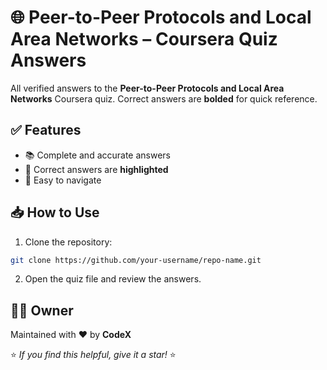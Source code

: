# 🌐 Peer-to-Peer Protocols and Local Area Networks – Coursera Quiz Answers  

All verified answers to the **Peer-to-Peer Protocols and Local Area Networks** Coursera quiz. Correct answers are **bolded** for quick reference.  

## ✅ Features  
- 📚 Complete and accurate answers  
- 🌟 Correct answers are **highlighted**  
- 🚀 Easy to navigate  

## 📥 How to Use  
1. Clone the repository:  
```bash
git clone https://github.com/your-username/repo-name.git
```  
2. Open the quiz file and review the answers.  

## 👨‍💻 Owner  
Maintained with ❤️ by **CodeX**  

⭐ *If you find this helpful, give it a star!* ⭐
